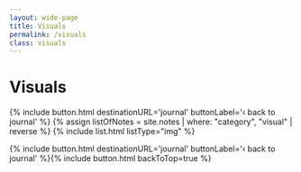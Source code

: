 ```yaml
---
layout: wide-page
title: Visuals
permalink: /visuals
class: visuals
---
```


# Visuals

{% include button.html destinationURL='journal' buttonLabel='&#8249; back to journal' %}
{% assign listOfNotes = site.notes | where: "category", "visual" | reverse %} 
{% include list.html listType="img" %}

<div class="bottom-nav">
{% include button.html destinationURL='journal' buttonLabel='&#8249; back to journal' %}{% include button.html backToTop=true %}
</div>

<style>
    .bottom-nav {
        max-width:760px;
        margin: 0 auto;
    }
</style>